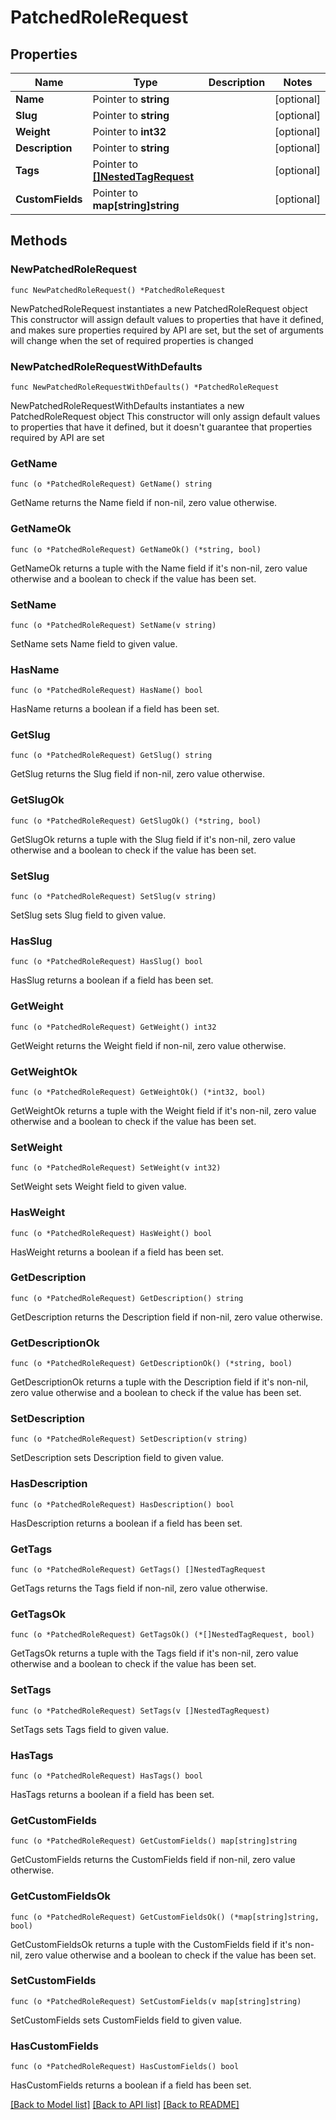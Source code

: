 # PatchedRoleRequest

## Properties

Name | Type | Description | Notes
------------ | ------------- | ------------- | -------------
**Name** | Pointer to **string** |  | [optional] 
**Slug** | Pointer to **string** |  | [optional] 
**Weight** | Pointer to **int32** |  | [optional] 
**Description** | Pointer to **string** |  | [optional] 
**Tags** | Pointer to [**[]NestedTagRequest**](NestedTagRequest.md) |  | [optional] 
**CustomFields** | Pointer to **map[string]string** |  | [optional] 

## Methods

### NewPatchedRoleRequest

`func NewPatchedRoleRequest() *PatchedRoleRequest`

NewPatchedRoleRequest instantiates a new PatchedRoleRequest object
This constructor will assign default values to properties that have it defined,
and makes sure properties required by API are set, but the set of arguments
will change when the set of required properties is changed

### NewPatchedRoleRequestWithDefaults

`func NewPatchedRoleRequestWithDefaults() *PatchedRoleRequest`

NewPatchedRoleRequestWithDefaults instantiates a new PatchedRoleRequest object
This constructor will only assign default values to properties that have it defined,
but it doesn't guarantee that properties required by API are set

### GetName

`func (o *PatchedRoleRequest) GetName() string`

GetName returns the Name field if non-nil, zero value otherwise.

### GetNameOk

`func (o *PatchedRoleRequest) GetNameOk() (*string, bool)`

GetNameOk returns a tuple with the Name field if it's non-nil, zero value otherwise
and a boolean to check if the value has been set.

### SetName

`func (o *PatchedRoleRequest) SetName(v string)`

SetName sets Name field to given value.

### HasName

`func (o *PatchedRoleRequest) HasName() bool`

HasName returns a boolean if a field has been set.

### GetSlug

`func (o *PatchedRoleRequest) GetSlug() string`

GetSlug returns the Slug field if non-nil, zero value otherwise.

### GetSlugOk

`func (o *PatchedRoleRequest) GetSlugOk() (*string, bool)`

GetSlugOk returns a tuple with the Slug field if it's non-nil, zero value otherwise
and a boolean to check if the value has been set.

### SetSlug

`func (o *PatchedRoleRequest) SetSlug(v string)`

SetSlug sets Slug field to given value.

### HasSlug

`func (o *PatchedRoleRequest) HasSlug() bool`

HasSlug returns a boolean if a field has been set.

### GetWeight

`func (o *PatchedRoleRequest) GetWeight() int32`

GetWeight returns the Weight field if non-nil, zero value otherwise.

### GetWeightOk

`func (o *PatchedRoleRequest) GetWeightOk() (*int32, bool)`

GetWeightOk returns a tuple with the Weight field if it's non-nil, zero value otherwise
and a boolean to check if the value has been set.

### SetWeight

`func (o *PatchedRoleRequest) SetWeight(v int32)`

SetWeight sets Weight field to given value.

### HasWeight

`func (o *PatchedRoleRequest) HasWeight() bool`

HasWeight returns a boolean if a field has been set.

### GetDescription

`func (o *PatchedRoleRequest) GetDescription() string`

GetDescription returns the Description field if non-nil, zero value otherwise.

### GetDescriptionOk

`func (o *PatchedRoleRequest) GetDescriptionOk() (*string, bool)`

GetDescriptionOk returns a tuple with the Description field if it's non-nil, zero value otherwise
and a boolean to check if the value has been set.

### SetDescription

`func (o *PatchedRoleRequest) SetDescription(v string)`

SetDescription sets Description field to given value.

### HasDescription

`func (o *PatchedRoleRequest) HasDescription() bool`

HasDescription returns a boolean if a field has been set.

### GetTags

`func (o *PatchedRoleRequest) GetTags() []NestedTagRequest`

GetTags returns the Tags field if non-nil, zero value otherwise.

### GetTagsOk

`func (o *PatchedRoleRequest) GetTagsOk() (*[]NestedTagRequest, bool)`

GetTagsOk returns a tuple with the Tags field if it's non-nil, zero value otherwise
and a boolean to check if the value has been set.

### SetTags

`func (o *PatchedRoleRequest) SetTags(v []NestedTagRequest)`

SetTags sets Tags field to given value.

### HasTags

`func (o *PatchedRoleRequest) HasTags() bool`

HasTags returns a boolean if a field has been set.

### GetCustomFields

`func (o *PatchedRoleRequest) GetCustomFields() map[string]string`

GetCustomFields returns the CustomFields field if non-nil, zero value otherwise.

### GetCustomFieldsOk

`func (o *PatchedRoleRequest) GetCustomFieldsOk() (*map[string]string, bool)`

GetCustomFieldsOk returns a tuple with the CustomFields field if it's non-nil, zero value otherwise
and a boolean to check if the value has been set.

### SetCustomFields

`func (o *PatchedRoleRequest) SetCustomFields(v map[string]string)`

SetCustomFields sets CustomFields field to given value.

### HasCustomFields

`func (o *PatchedRoleRequest) HasCustomFields() bool`

HasCustomFields returns a boolean if a field has been set.


[[Back to Model list]](../README.md#documentation-for-models) [[Back to API list]](../README.md#documentation-for-api-endpoints) [[Back to README]](../README.md)


